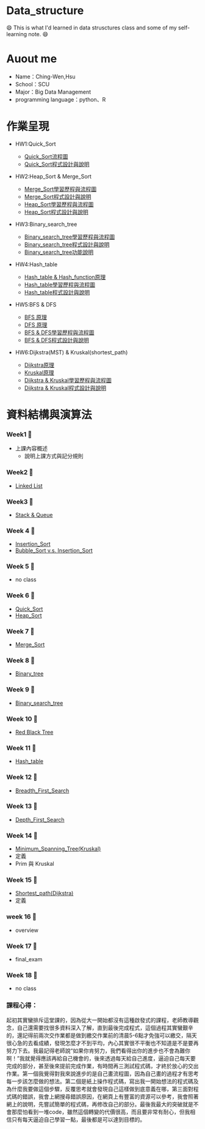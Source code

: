 # Data_structure
:smile: This is what I'd learned in data strusctures class and some of my self-learning note. :smile:
# Auout me

- Name：Ching-Wen,Hsu
- School：SCU
- Major：Big Data Management
- programming language：python、R

# 作業呈現 
- HW1:Quick_Sort
  - [Quick_Sort流程圖](https://github.com/ching-wen123/ching-wen/blob/master/HW1/quick_sort%E6%B5%81%E7%A8%8B%E5%9C%96.png)
  - [Quick_Sort程式設計與說明](https://github.com/ching-wen123/ching-wen/blob/master/HW1/quick_sort.py)
  
- HW2:Heap_Sort & Merge_Sort
  - [Merge_Sort學習歷程與流程圖](https://github.com/ching-wen123/ching-wen/blob/master/HW2/Mergesort%20%E5%AD%B8%E7%BF%92%E6%AD%B7%E7%A8%8B%26%E6%B5%81%E7%A8%8B%E5%9C%96.ipynb)
  - [Merge_Sort程式設計與說明](https://github.com/ching-wen123/ching-wen/blob/master/HW2/merge_sort_06170139.py)
  - [Heap_Sort學習歷程與流程圖](https://github.com/ching-wen123/ching-wen/blob/master/HW2/heap_sort%E5%AD%B8%E7%BF%92%E6%AD%B7%E7%A8%8B%20%26%20%E6%B5%81%E7%A8%8B%E5%9C%96.ipynb)
  - [Heap_Sort程式設計與說明](https://github.com/ching-wen123/ching-wen/blob/master/HW2/heap_sort_06170139.py)
  
- HW3:Binary_search_tree
  - [Binary_search_tree學習歷程與流程圖](https://github.com/ching-wen123/ching-wen/blob/master/HW3/B.S.T%E5%AD%B8%E7%BF%92%E6%AD%B7%E7%A8%8B.ipynb)
  - [Binary_search_tree程式設計與說明](https://github.com/ching-wen123/ching-wen/blob/master/HW3/binary_search_tree_06170139.py)
  - [Binary_search_tree功能說明](https://github.com/ching-wen123/ching-wen/blob/master/HW3/README.md)
  
- HW4:Hash_table
  - [Hash_table & Hash_function原理](https://github.com/ching-wen123/ching-wen/blob/master/HW4/README.md)
  - [Hash_table學習歷程與流程圖](https://github.com/ching-wen123/ching-wen/blob/master/HW4/hash%20table%E5%AD%B8%E7%BF%92%E6%AD%B7%E7%A8%8B%E8%88%87%E5%8E%9F%E7%90%86.ipynb)
  - [Hash_table程式設計與說明](https://github.com/ching-wen123/ching-wen/blob/master/HW4/hash_table_06170139.py)
  
- HW5:BFS & DFS
  - [BFS 原理](https://github.com/ching-wen123/ching-wen/blob/master/Note/BFS.md)
  - [DFS 原理](https://github.com/ching-wen123/ching-wen/blob/master/Note/DFS.md)
  - [BFS & DFS學習歷程與流程圖](https://github.com/ching-wen123/ching-wen/blob/master/HW5/BFS%E5%AD%B8%E7%BF%92%E6%AD%B7%E7%A8%8B.ipynb)
  - [BFS & DFS程式設計與說明](https://github.com/ching-wen123/ching-wen/blob/master/HW5/BFS%E5%AD%B8%E7%BF%92%E6%AD%B7%E7%A8%8B.ipynb)
  
- HW6:Dijkstra(MST) & Kruskal(shortest_path)
  - [Dijkstra原理](https://github.com/ching-wen123/ching-wen/blob/master/Note/Dijkstra.md)
  - [Kruskal原理](https://github.com/ching-wen123/ching-wen/blob/master/Note/Kruskal.md)
  - [Dijkstra & Kruskal學習歷程與流程圖](https://github.com/ching-wen123/ching-wen/blob/master/HW6/2020.01.03%E5%AD%B8%E7%BF%92%E6%AD%B7%E7%A8%8B%E8%88%87%E6%B5%81%E7%A8%8B%E5%9C%96.ipynb)
  - [Dijkstra & Kruskal程式設計與說明](https://github.com/ching-wen123/ching-wen/blob/master/HW6/Dijkstra_06170139.py)
# 資料結構與演算法
### Week1 :notebook:
- 上課內容概述
  - 說明上課方式與記分規則

### Week2 :notebook:
- [Linked List](https://github.com/ching-wen123/ching-wen/blob/master/Note/Linked_List.md)

### Week3 :notebook:
- [Stack & Queue](https://github.com/ching-wen123/ching-wen/blob/master/Note/Stack%26Queue.md)

### Week 4 :notebook:
- [Insertion_Sort](https://github.com/ching-wen123/ching-wen/blob/master/Note/Insertion_Sort.md)
- [Bubble_Sort v.s. Insertion_Sort](https://www.youtube.com/watch?v=G4dwRF_Rzd0&feature=emb_title)
### Week 5 :notebook:
- no class
### Week 6 :notebook:
- [Quick_Sort](https://github.com/ching-wen123/ching-wen/blob/master/Note/Quick_Sort.md)
- [Heap_Sort](https://github.com/ching-wen123/ching-wen/blob/master/Note/Heap_Sort.md)

### Week 7 :notebook:
- [Merge_Sort](https://github.com/ching-wen123/ching-wen/blob/master/Note/Merge_Sort.md)

### Week 8 :notebook:
- [Binary_tree](https://github.com/ching-wen123/ching-wen/blob/master/Note/Binary_Tree.md)

### Week 9 :notebook:
- [Binary_search_tree](https://github.com/ching-wen123/ching-wen/blob/master/Note/Binary_search_tree.md)

### Week 10 :notebook:
- [Red Black Tree](https://github.com/ching-wen123/ching-wen/blob/master/Note/Red_Black_Tree.md)

### Week 11 :notebook:
- [Hash_table](https://github.com/ching-wen123/ching-wen/blob/master/Note/Hash_table.md)

### Week 12 :notebook:
- [Breadth_First_Search](https://github.com/ching-wen123/ching-wen/blob/master/Note/BFS.md)

### Week 13 :notebook:
- [Depth_First_Search](https://github.com/ching-wen123/ching-wen/blob/master/Note/DFS.md)

### Week 14 :notebook:
- [Minimum_Spanning_Tree(Kruskal)](https://github.com/ching-wen123/ching-wen/blob/master/Note/Kruskal.md)
- 定義
- Prim 與 Kruskal
### Week 15 :notebook:
- [Shortest_path(Dijkstra)](https://github.com/ching-wen123/ching-wen/blob/master/Note/Dijkstra.md)
- 定義
### week 16 :notebook:
- overview

### Week 17 :notebook:
- final_exam

### Week 18 :notebook:
- no class


### 課程心得：

起初其實蠻排斥這堂課的，因為從大一開始都沒有這種啟發式的課程，老師教導觀念，自己還需要找很多資料深入了解，直到最後完成程式，這個過程其實蠻艱辛的，還記得前兩次交作業都是做到繳交作業前的清晨5-6點才免強可以繳交，隔天很心急的去看成績，發現怎麼才不到平均，內心其實很不平衡也不知道是不是要再努力下去。我最記得老師說“如果你肯努力，我們看得出你的進步也不會為難你啊！”我就覺得應該再給自己機會的，後來透過每天給自己進度，逼迫自己每天要完成的部分，甚至後來提前完成作業，有時間再三測試程式碼，才終於放心的交出作業。第一個我覺得對我來說進步的是自己畫流程圖，因為自己畫的過程才有思考每一步該怎麼做的想法。第二個是紙上操作程式碼，寫出我一開始想法的程式碼及為什麼我要做這個步驟，反覆思考就會發現自己這樣做到底意義在哪，第三面對程式碼的錯誤，我會上網搜尋錯誤原因，在網頁上有豐富的資源可以參考，我會照著網上的說明，先嘗試簡單的程式碼，再修改自己的部分。最後我最大的突破就是不會那麼怕看到一堆code，雖然這個轉變的代價很高，而且要非常有耐心，但我相信只有每天逼迫自己學習一點，最後都是可以達到目標的。
